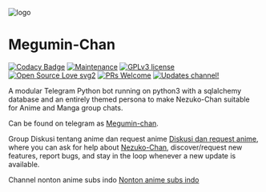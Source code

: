 ![logo](https://telegra.ph/file/7a8e9be42dd9563c23651.jpg)
# Megumin-Chan
[![Codacy Badge](https://api.codacy.com/project/badge/Grade/6141417ceaf84545bab6bd671503df51)](https://app.codacy.com/gh/AnimeKaizoku/SaitamaRobot?utm_source=github.com&utm_medium=referral&utm_content=AnimeKaizoku/SaitamaRobot&utm_campaign=Badge_Grade_Settings)  [![Maintenance](https://img.shields.io/badge/Maintained%3F-yes-green.svg)](https://GitHub.com/Naereen/StrapDown.js/graphs/commit-activity) [![GPLv3 license](https://img.shields.io/badge/License-GPLv3-blue.svg)](https://perso.crans.org/besson/LICENSE.html) [![Open Source Love svg2](https://badges.frapsoft.com/os/v2/open-source.svg?v=103)](https://github.com/ellerbrock/open-source-badges/) [![PRs Welcome](https://img.shields.io/badge/PRs-welcome-brightgreen.svg?style=flat-square)](https://makeapullrequest.com) [![Updates channel!](https://img.shields.io/badge/Join%20Channel-!-red)](https://t.me/Xpianimevideo)


A modular Telegram Python bot running on python3 with a sqlalchemy database and an entirely themed persona to make Nezuko-Chan suitable for Anime and Manga group chats. 

Can be found on telegram as [Megumin-chan](https://t.me/Xpianimebot).

Group Diskusi tentang anime dan request anime [Diskusi dan request anime](https://t.me/AnimChatGroup), where you can ask for help about [Nezuko-Chan](https://t.me/Xpianimebot), discover/request new features, report bugs, and stay in the loop whenever a new update is available. 

Channel nonton anime subs indo [Nonton anime subs indo](https://t.me/xpianimevideo) 
